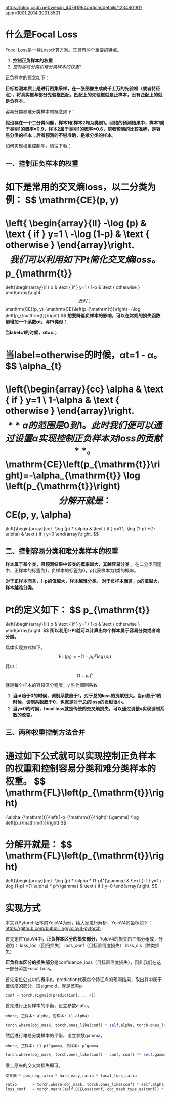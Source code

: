 https://blog.csdn.net/weixin_44791964/article/details/123480181?spm=1001.2014.3001.5501

# 什么是Focal Loss

Focal Loss是一种Loss计算方案。其具有两个重要的特点。

1. **控制正负样本的权重**
2. *控制容易分类和难分类样本的权重**

正负样本的概念如下：

**目标检测本质上是进行密集采样，在一张图像生成成千上万的先验框（或者特征点），将真实框与部分先验框匹配，匹配上的先验框就是正样本，没有匹配上的就是负样本**。

容易分类和难分类样本的概念如下：

**假设存在一个二分类问题，样本1和样本2均为类别1。网络的预测结果中，样本1属于类别1的概率=0.9，样本2属于类别1的概率=0.6，前者预测的比较准确，是容易分类的样本；后者预测的不够准确，是难分类的样本。**

如何实现权重控制呢，请往下看：

## 一、控制正负样本的权重

如下是常用的交叉熵loss，以二分类为例：
$$
\mathrm{CE}(p, y)
=
\left\{
\begin{array}{ll}
-\log (p) & \text { if } y=1 \\
-\log (1-p) & \text { otherwise }
\end{array}\right.
$$
我们可以利用如下Pt简化交叉熵loss。
$$
p_{\mathrm{t}}
=
\left\{\begin{array}{ll}
p & \text { if } y=1 \\
1-p & \text { otherwise }
\end{array}\right.
$$
此时：
$$
\mathrm{CE}(p, y)=\mathrm{CE}\left(p_{\mathrm{t}}\right)=-\log \left(p_{\mathrm{t}}\right)
$$
**想要降低负样本的影响，可以在常规的损失函数前增加一个系数αt。与Pt类似：**

**当label=1的时候，αt=α；**

**当label=otherwise的时候，αt=1 - α。**
$$
\alpha_{t}
=
\left\{\begin{array}{cc}
\alpha & \text { if } y=1 \\
1-\alpha & \text { otherwise }
\end{array}\right.
$$
**a的范围是0到1。此时我们便可以通过设置α实现控制正负样本对loss的贡献**。
$$
\mathrm{CE}\left(p_{\mathrm{t}}\right)=-\alpha_{\mathrm{t}} \log \left(p_{\mathrm{t}}\right)
$$
分解开就是：
$$
CE(p, y, \alpha)
=
\left\{\begin{array}{cc}
-\log (p) * \alpha & \text { if } y=1 \\
-\log (1-p) *(1-\alpha) & \text { if } y=0
\end{array}\right.
$$

## 二、控制容易分类和难分类样本的权重

**样本属于某个类，且预测结果中该类的概率越大，其越容易分类** ，在二分类问题中，正样本的标签为1，负样本的标签为0，p代表样本为1类的概率。

**对于正样本而言，1-p的值越大，样本越难分类。
对于负样本而言，p的值越大，样本越难分类。**

Pt的定义如下：
$$
p_{\mathrm{t}}
=
\left\{\begin{array}{ll}
p & \text { if } y=1 \\
1-p & \text { otherwise }
\end{array}\right.
$$
**所以利用1-Pt就可以计算出每个样本属于容易分类或者难分类。**

具体实现方式如下。
$$
\operatorname{FL}\left(p_{\mathrm{t}}\right)=-\left(1-p_{\mathrm{t}}\right)^{\gamma} \log \left(p_{\mathrm{t}}\right)
$$
其中：
$$
\left(1-\mathrm{p}_{\mathrm{t}}\right)^{\gamma}
$$
就是每个样本的容易区分程度，$γ$ 称为调制系数

1. **当pt趋于0的时候，调制系数趋于1，对于总的loss的贡献很大。当pt趋于1的时候，调制系数趋于0，也就是对于总的loss的贡献很小。**
2. **当γ=0的时候，focal loss就是传统的交叉熵损失，可以通过调整γ实现调制系数的改变。**

## 三、两种权重控制方法合并

通过如下公式就可以实现**控制正负样本的权重**和**控制容易分类和难分类样本的权重**。
$$
\mathrm{FL}\left(p_{\mathrm{t}}\right)
=
-\alpha_{\mathrm{t}}\left(1-p_{\mathrm{t}}\right)^{\gamma} \log \left(p_{\mathrm{t}}\right)
$$

分解开就是：
$$
\mathrm{FL}\left(p_{\mathrm{t}}\right)
=
\left\{\begin{array}{cc}
-\log (p) * \alpha * (1-p)^{\gamma} &  \text  { if } y=1 \\
-\log (1-p) *(1-\alpha) * p^{\gamma} & \text { if } y=0
\end{array}\right.
$$


# 实现方式

本文以Pytorch版本的YoloV4为例，给大家进行解析，YoloV4的坐标如下：
https://github.com/bubbliiiing/yolov4-pytorch

首先定位YoloV4中，**正负样本区分的损失部分**，YoloV4的损失由三部分组成，分别为：
loss_loc（回归损失）
loss_conf（目标置信度损失）
loss_cls（种类损失）

**正负样本区分的损失部分**是confidence_loss（目标置信度损失），因此我们在这一部分添加Focal Loss。

首先定位公式中的概率p。prediction代表每个特征点的预测结果，取出其中属于置信度的部分，取sigmoid，就是概率p

```python
conf = torch.sigmoid(prediction[..., 4])
```

首先进行正负样本的平衡，设立参数alpha。

`where, 正样本: alpha, 否样本: (1-alpha)`

```python
torch.where(obj_mask, torch.ones_like(conf) * self.alpha, torch.ones_like(conf) * (1 - self.alpha))
```

然后进行难易分类样本的平衡，设立参数gamma。

`where, 正样本: (1-p)^gamma, 负样本: p^gamma`

```python
torch.where(obj_mask, torch.ones_like(conf) - conf, conf) ** self.gamma
```

乘上原来的交叉熵损失即可。

`交叉熵 * pos_neg_ratio * hard_easy_ratio * focal_loss_ratio`

```python
ratio       = torch.where(obj_mask, torch.ones_like(conf) * self.alpha, torch.ones_like(conf) * (1 - self.alpha)) * torch.where(obj_mask, torch.ones_like(conf) - conf, conf) ** self.gamma
loss_conf   = torch.mean((self.BCELoss(conf, obj_mask.type_as(conf)) * ratio)[noobj_mask.bool() | obj_mask])
```

